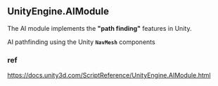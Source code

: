 ## UnityEngine.AIModule
The AI module implements the **"path finding"** features in Unity.

AI pathfinding using the Unity **`NavMesh`** components

### ref 
https://docs.unity3d.com/ScriptReference/UnityEngine.AIModule.html

